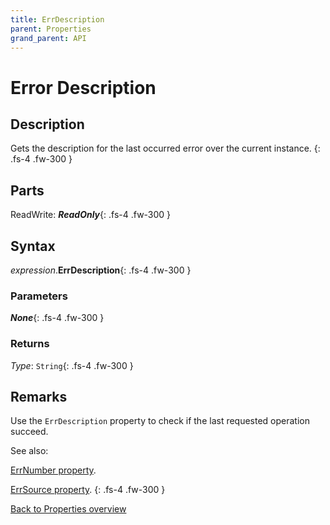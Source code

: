 ```yaml
---
title: ErrDescription
parent: Properties
grand_parent: API
---
```


# Error Description

## Description
Gets the description for the last occurred error over the current instance.
{: .fs-4 .fw-300 }

## Parts
ReadWrite: **_ReadOnly_**{: .fs-4 .fw-300 }

## Syntax
*expression*.**ErrDescription**{: .fs-4 .fw-300 }

### Parameters

**_None_**{: .fs-4 .fw-300 }

### Returns

*Type*: `String`{: .fs-4 .fw-300 }

## Remarks
Use the `ErrDescription` property to check if the last requested operation succeed.

See also: 

[ErrNumber property](https://ws-garcia.github.io/VBA-CSV-interface/api/properties/errors/errnumber.html).

[ErrSource property](https://ws-garcia.github.io/VBA-CSV-interface/api/properties/errors/errsource.html).
{: .fs-4 .fw-300 }

[Back to Properties overview](https://ws-garcia.github.io/VBA-CSV-interface/api/properties/)